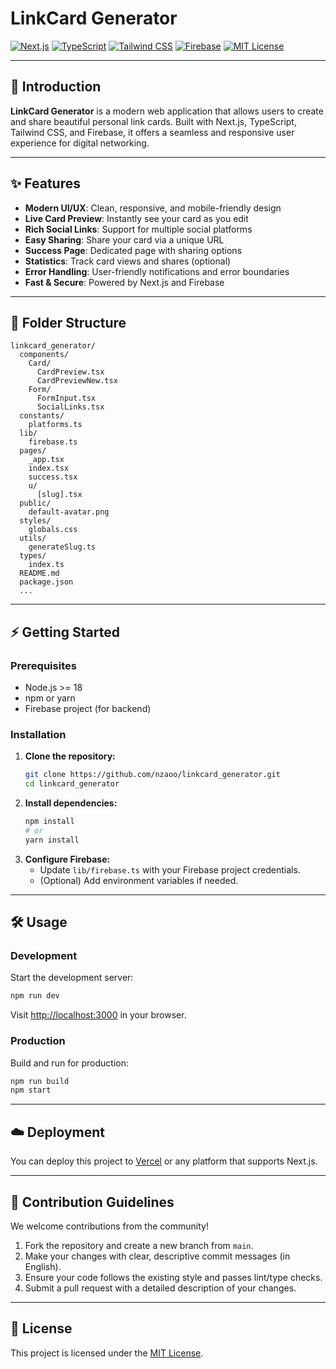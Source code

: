 # LinkCard Generator

[![Next.js](https://img.shields.io/badge/Next.js-14.0.4-black?style=flat-square&logo=next.js)](https://nextjs.org/)
[![TypeScript](https://img.shields.io/badge/TypeScript-5.0-blue?style=flat-square&logo=typescript)](https://www.typescriptlang.org/)
[![Tailwind CSS](https://img.shields.io/badge/Tailwind_CSS-3.3.0-38B2AC?style=flat-square&logo=tailwind-css)](https://tailwindcss.com/)
[![Firebase](https://img.shields.io/badge/Firebase-10.7.1-orange?style=flat-square&logo=firebase)](https://firebase.google.com/)
[![MIT License](https://img.shields.io/badge/License-MIT-green?style=flat-square)](LICENSE)

---

## 🚀 Introduction

**LinkCard Generator** is a modern web application that allows users to create and share beautiful personal link cards. Built with Next.js, TypeScript, Tailwind CSS, and Firebase, it offers a seamless and responsive user experience for digital networking.

---

## ✨ Features

- **Modern UI/UX**: Clean, responsive, and mobile-friendly design
- **Live Card Preview**: Instantly see your card as you edit
- **Rich Social Links**: Support for multiple social platforms
- **Easy Sharing**: Share your card via a unique URL
- **Success Page**: Dedicated page with sharing options
- **Statistics**: Track card views and shares (optional)
- **Error Handling**: User-friendly notifications and error boundaries
- **Fast & Secure**: Powered by Next.js and Firebase

---

## 📁 Folder Structure

```
linkcard_generator/
  components/
    Card/
      CardPreview.tsx
      CardPreviewNew.tsx
    Form/
      FormInput.tsx
      SocialLinks.tsx
  constants/
    platforms.ts
  lib/
    firebase.ts
  pages/
    _app.tsx
    index.tsx
    success.tsx
    u/
      [slug].tsx
  public/
    default-avatar.png
  styles/
    globals.css
  utils/
    generateSlug.ts
  types/
    index.ts
  README.md
  package.json
  ...
```

---

## ⚡ Getting Started

### Prerequisites

- Node.js >= 18
- npm or yarn
- Firebase project (for backend)

### Installation

1. **Clone the repository:**
   ```bash
   git clone https://github.com/nzaoo/linkcard_generator.git
   cd linkcard_generator
   ```
2. **Install dependencies:**
   ```bash
   npm install
   # or
   yarn install
   ```
3. **Configure Firebase:**
   - Update `lib/firebase.ts` with your Firebase project credentials.
   - (Optional) Add environment variables if needed.

---

## 🛠️ Usage

### Development

Start the development server:

```bash
npm run dev
```

Visit [http://localhost:3000](http://localhost:3000) in your browser.

### Production

Build and run for production:

```bash
npm run build
npm start
```

---

## ☁️ Deployment

You can deploy this project to [Vercel](https://vercel.com/) or any platform that supports Next.js.

---

## 🤝 Contribution Guidelines

We welcome contributions from the community!

1. Fork the repository and create a new branch from `main`.
2. Make your changes with clear, descriptive commit messages (in English).
3. Ensure your code follows the existing style and passes lint/type checks.
4. Submit a pull request with a detailed description of your changes.

---

## 📄 License

This project is licensed under the [MIT License](LICENSE).
